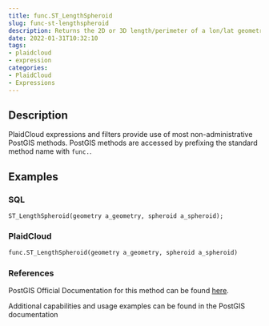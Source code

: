 ```yaml
---
title: func.ST_LengthSpheroid
slug: func-st-lengthspheroid
description: Returns the 2D or 3D length/perimeter of a lon/lat geometry on a spheroid
date: 2022-01-31T10:32:10
tags:
- plaidcloud
- expression
categories:
- PlaidCloud
- Expressions
---
```



## Description


PlaidCloud expressions and filters provide use of most non-administrative PostGIS methods. PostGIS methods are accessed by prefixing the standard method name with `func.`.



## Examples


### SQL



```
ST_LengthSpheroid(geometry a_geometry, spheroid a_spheroid);
```


### PlaidCloud



```python
func.ST_LengthSpheroid(geometry a_geometry, spheroid a_spheroid)
```


### References


PostGIS Official Documentation for this method can be found [here](https://postgis.net/docs/manual-3.1/ST_Length_Spheroid.html).



Additional capabilities and usage examples can be found in the PostGIS documentation

